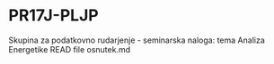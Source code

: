 # PR17J-PLJP
Skupina za podatkovno rudarjenje - seminarska naloga: tema Analiza Energetike
READ file osnutek.md
